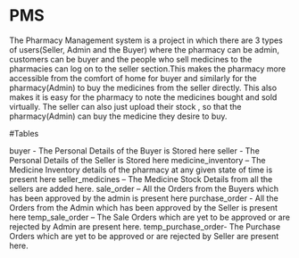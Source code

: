 # PMS

The Pharmacy Management system is a project in which there are 3 types of users(Seller, Admin and the Buyer) where the pharmacy can be admin, customers can be buyer and the people who sell medicines to the pharmacies can log on to the seller section.This makes the pharmacy more accessible from the comfort of home for buyer and similarly for the pharmacy(Admin) to buy the medicines from the seller directly. This also makes it is easy for the pharmacy to note the medicines bought and sold virtually. The seller can also just upload their stock , so that the pharmacy(Admin) can buy the medicine they desire to buy.

#Tables

buyer - The Personal Details of the Buyer is Stored here
seller - The Personal Details of the Seller is Stored here
medicine_inventory – The Medicine Inventory details of the pharmacy at any given state of time is present here
seller_medicines – The Medicine Stock Details from all the sellers are added here.
sale_order – All the Orders from the Buyers which has been approved by the admin is present here
purchase_order - All the Orders from the Admin which has been approved by the Seller is present here
temp_sale_order – The Sale Orders which are yet to be approved or are rejected by Admin are present here.
temp_purchase_order- The Purchase Orders which are yet to be approved or are rejected by Seller are present here.

